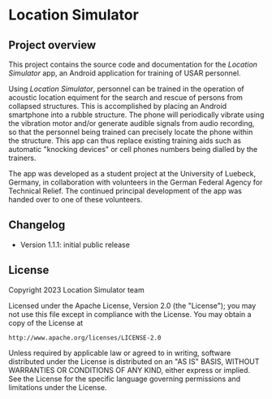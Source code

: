 # Location Simulator

## Project overview

This project contains the source code and documentation for the _Location Simulator_ app, an Android application for training of USAR personnel.

Using _Location Simulator_, personnel can be trained in the operation of acoustic location equiment for the search and rescue of persons from collapsed structures. This is accomplished by placing an Android smartphone into a rubble structure. The phone will periodically vibrate using the vibration motor and/or generate audible signals from audio recording, so that the personnel being trained can precisely locate the phone within the structure. This app can thus replace existing training aids such as automatic "knocking devices" or cell phones numbers being dialled by the trainers.

The app was developed as a student project at the University of Luebeck, Germany, in collaboration with volunteers in the German Federal Agency for Technical Relief. The continued principal development of the app was handed over to one of these volunteers.

## Changelog

- Version 1.1.1: initial public release

## License
Copyright 2023 Location Simulator team

Licensed under the Apache License, Version 2.0 (the "License");
you may not use this file except in compliance with the License.
You may obtain a copy of the License at

    http://www.apache.org/licenses/LICENSE-2.0

Unless required by applicable law or agreed to in writing, software
distributed under the License is distributed on an "AS IS" BASIS,
WITHOUT WARRANTIES OR CONDITIONS OF ANY KIND, either express or implied.
See the License for the specific language governing permissions and
limitations under the License.


